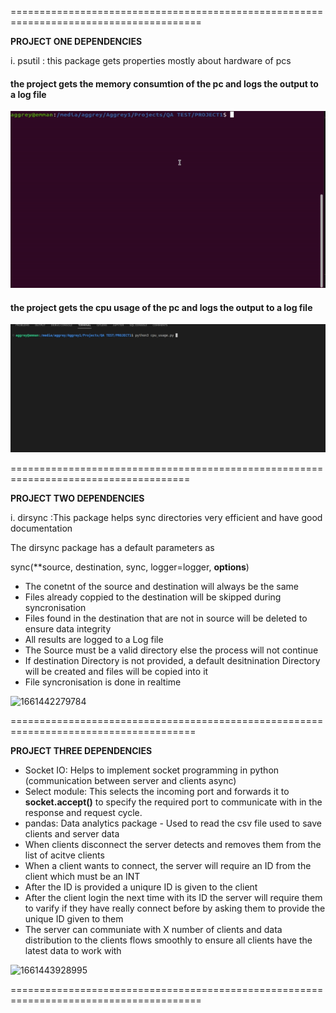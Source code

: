 =======================================================================================

**PROJECT ONE DEPENDENCIES**

i.	psutil : this package gets properties mostly about hardware of pcs

#### the project gets the memory consumtion of the pc and logs the output to a log file

![1661390957421](image/README/1661390957421.png)



#### the project gets the cpu usage of the pc and logs the output to a log file

![1661444277400](image/README/1661444277400.png)

=====================================================================================

**PROJECT TWO DEPENDENCIES**

i.	dirsync :This package helps sync directories very efficient and have good documentation

The dirsync package has a default parameters as

sync(**source, destination, sync, logger=logger, **options**)

* The conetnt of the source and destination will always be the same
* Files already coppied to the destination will be skipped during syncronisation
* Files found in the destination that are not in source will be deleted to ensure data integrity
* All results are logged to a Log file
* The Source must be a valid directory else the process will not continue
* If destination Directory is not provided, a default desitnination Directory will be created and files will be copied into it
* File syncronisation is done in realtime


![1661442279784](image/README/1661442279784.png)

======================================================================================

**PROJECT THREE DEPENDENCIES**

* Socket IO: Helps to implement socket programming in python (communication between server and clients async)
* Select module:  This selects the incoming port and forwards it to **socket.accept()** to specify the required port to communicate with in the response and request cycle.
* pandas: Data analytics package - Used to read the csv file used to save  clients and server data
* When clients disconnect the server detects and removes them from the list of acitve clients
* When a client wants to connect, the server will require an ID from the client which must be an INT
* After the ID is provided a uniqure ID is given to the client
* After the client login the next time with its ID the server will require them to varify if they have really connect before by asking them to provide the unique ID given to them
* The server can communiate with X number of clients and data distribution to the clients flows smoothly to ensure all clients have the latest data to work with


![1661443928995](image/README/1661443928995.png)

=======================================================================================
